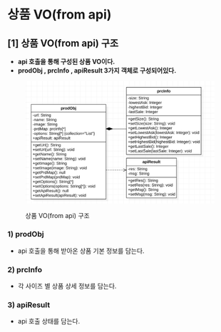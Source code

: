 # 상품 VO(from api)

## \[1] 상품 VO(from api) 구조

* **api 호출을 통해 구성된 상품 VO이다.**
* **prodObj , prcInfo , apiResult 3가지 객체로 구성되어있다.**

<figure><img src="../../../.gitbook/assets/image (2).png" alt=""><figcaption><p> 상품 VO(from api) 구조</p></figcaption></figure>

### 1) **prodObj**

* api 호출을 통해 받아온 상품 기본 정보를 담는다.

### 2) prcInfo

* 각 사이즈 별 상품 상세 정보를 담는다.

### 3) **apiResult**

* api 호출 상태를 담는다.
